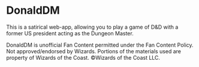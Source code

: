 # DonaldDM

This is a satirical web-app, allowing you to play a game of D&D with a former US president acting as the Dungeon Master.

DonaldDM is unofficial Fan Content permitted under the Fan Content Policy. Not approved/endorsed by Wizards. Portions of the materials used are property of Wizards of the Coast. ©Wizards of the Coast LLC.
